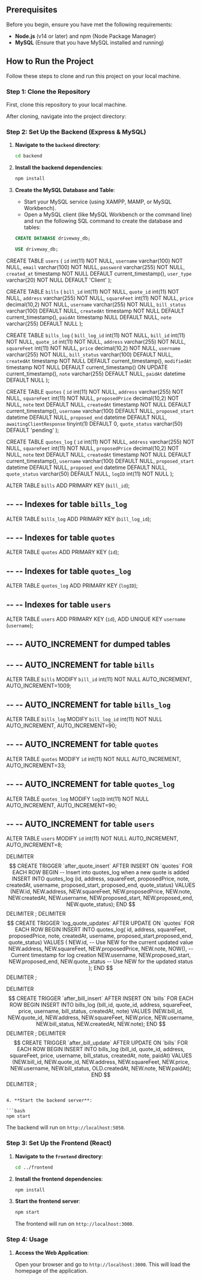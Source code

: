 

## Prerequisites

Before you begin, ensure you have met the following requirements:
- **Node.js** (v14 or later) and npm (Node Package Manager)
- **MySQL** (Ensure that you have MySQL installed and running)

## How to Run the Project

Follow these steps to clone and run this project on your local machine.

### Step 1: Clone the Repository

First, clone this repository to your local machine.

 
After cloning, navigate into the project directory:


### Step 2: Set Up the Backend (Express & MySQL)

1. **Navigate to the `backend` directory**:

   ```bash
   cd backend
   ```

2. **Install the backend dependencies**:

   ```bash
   npm install
   ```

3. **Create the MySQL Database and Table**:

   - Start your MySQL service (using XAMPP, MAMP, or MySQL Workbench).
   - Open a MySQL client (like MySQL Workbench or the command line) and run the following SQL command to create the database and tables:

   ```sql
   CREATE DATABASE driveway_db;

   USE driveway_db;

CREATE TABLE `users` (
  `id` int(11) NOT NULL,
  `username` varchar(100) NOT NULL,
  `email` varchar(100) NOT NULL,
  `password` varchar(255) NOT NULL,
  `created_at` timestamp NOT NULL DEFAULT current_timestamp(),
  `user_type` varchar(20) NOT NULL DEFAULT 'Client'
);


   CREATE TABLE `bills` (
  `bill_id` int(11) NOT NULL,
  `quote_id` int(11) NOT NULL,
  `address` varchar(255) NOT NULL,
  `squareFeet` int(11) NOT NULL,
  `price` decimal(10,2) NOT NULL,
  `username` varchar(255) NOT NULL,
  `bill_status` varchar(100) DEFAULT NULL,
  `createdAt` timestamp NOT NULL DEFAULT current_timestamp(),
  `paidAt` timestamp NULL DEFAULT NULL,
  `note` varchar(255) DEFAULT NULL
); 


CREATE TABLE `bills_log` (
  `bill_log_id` int(11) NOT NULL,
  `bill_id` int(11) NOT NULL,
  `quote_id` int(11) NOT NULL,
  `address` varchar(255) NOT NULL,
  `squareFeet` int(11) NOT NULL,
  `price` decimal(10,2) NOT NULL,
  `username` varchar(255) NOT NULL,
  `bill_status` varchar(100) DEFAULT NULL,
  `createdAt` timestamp NOT NULL DEFAULT current_timestamp(),
  `modifiedAt` timestamp NOT NULL DEFAULT current_timestamp() ON UPDATE current_timestamp(),
  `note` varchar(255) DEFAULT NULL,
  `paidAt` datetime DEFAULT NULL
);

CREATE TABLE `quotes` (
  `id` int(11) NOT NULL,
  `address` varchar(255) NOT NULL,
  `squareFeet` int(11) NOT NULL,
  `proposedPrice` decimal(10,2) NOT NULL,
  `note` text DEFAULT NULL,
  `createdAt` timestamp NOT NULL DEFAULT current_timestamp(),
  `username` varchar(100) DEFAULT NULL,
  `proposed_start` datetime DEFAULT NULL,
  `proposed_end` datetime DEFAULT NULL,
  `awaitingClientResponse` tinyint(1) DEFAULT 0,
  `quote_status` varchar(50) DEFAULT 'pending'
);


CREATE TABLE `quotes_log` (
  `id` int(11) NOT NULL,
  `address` varchar(255) NOT NULL,
  `squareFeet` int(11) NOT NULL,
  `proposedPrice` decimal(10,2) NOT NULL,
  `note` text DEFAULT NULL,
  `createdAt` timestamp NOT NULL DEFAULT current_timestamp(),
  `username` varchar(100) DEFAULT NULL,
  `proposed_start` datetime DEFAULT NULL,
  `proposed_end` datetime DEFAULT NULL,
  `quote_status` varchar(50) DEFAULT NULL,
  `logID` int(11) NOT NULL
); 


ALTER TABLE `bills`
  ADD PRIMARY KEY (`bill_id`);

--
-- Indexes for table `bills_log`
--
ALTER TABLE `bills_log`
  ADD PRIMARY KEY (`bill_log_id`);

--
-- Indexes for table `quotes`
--
ALTER TABLE `quotes`
  ADD PRIMARY KEY (`id`);

--
-- Indexes for table `quotes_log`
--
ALTER TABLE `quotes_log`
  ADD PRIMARY KEY (`logID`);

--
-- Indexes for table `users`
--
ALTER TABLE `users`
  ADD PRIMARY KEY (`id`),
  ADD UNIQUE KEY `username` (`username`);

--
-- AUTO_INCREMENT for dumped tables
--

--
-- AUTO_INCREMENT for table `bills`
--
ALTER TABLE `bills`
  MODIFY `bill_id` int(11) NOT NULL AUTO_INCREMENT, AUTO_INCREMENT=1009;

--
-- AUTO_INCREMENT for table `bills_log`
--
ALTER TABLE `bills_log`
  MODIFY `bill_log_id` int(11) NOT NULL AUTO_INCREMENT, AUTO_INCREMENT=90;

--
-- AUTO_INCREMENT for table `quotes`
--
ALTER TABLE `quotes`
  MODIFY `id` int(11) NOT NULL AUTO_INCREMENT, AUTO_INCREMENT=33;

--
-- AUTO_INCREMENT for table `quotes_log`
--
ALTER TABLE `quotes_log`
  MODIFY `logID` int(11) NOT NULL AUTO_INCREMENT, AUTO_INCREMENT=90;

--
-- AUTO_INCREMENT for table `users`
--
ALTER TABLE `users`
  MODIFY `id` int(11) NOT NULL AUTO_INCREMENT, AUTO_INCREMENT=8;




DELIMITER $$
CREATE TRIGGER `after_quote_insert` AFTER INSERT ON `quotes` FOR EACH ROW BEGIN
    -- Insert into quotes_log when a new quote is added
    INSERT INTO quotes_log (id, address, squareFeet, proposedPrice, note, createdAt, username, proposed_start, proposed_end, quote_status)
    VALUES (NEW.id, NEW.address, NEW.squareFeet, NEW.proposedPrice, NEW.note, NEW.createdAt, NEW.username, NEW.proposed_start, NEW.proposed_end, NEW.quote_status);
END
$$
DELIMITER ;
DELIMITER $$
CREATE TRIGGER `log_quote_updates` AFTER UPDATE ON `quotes` FOR EACH ROW BEGIN
  INSERT INTO quotes_log( id, address, squareFeet, proposedPrice, note, createdAt, username, proposed_start,proposed_end, quote_status)
  VALUES (
    NEW.id, -- Use NEW for the current updated value
    NEW.address, 
    NEW.squareFeet, 
    NEW.proposedPrice, 
    NEW.note, 
    NOW(), -- Current timestamp for log creation
    NEW.username, 
    NEW.proposed_start, 
    NEW.proposed_end, 
    NEW.quote_status -- Use NEW for the updated status
  );
END
$$
DELIMITER ;


DELIMITER $$
CREATE TRIGGER `after_bill_insert` AFTER INSERT ON `bills` FOR EACH ROW BEGIN
  INSERT INTO bills_log (bill_id, quote_id, address, squareFeet, price, username, bill_status, createdAt, note)
  VALUES (NEW.bill_id, NEW.quote_id, NEW.address, NEW.squareFeet, NEW.price, NEW.username, NEW.bill_status, NEW.createdAt, NEW.note);
END
$$
DELIMITER ;
DELIMITER $$
CREATE TRIGGER `after_bill_update` AFTER UPDATE ON `bills` FOR EACH ROW BEGIN
  INSERT INTO bills_log (bill_id, quote_id, address, squareFeet, price, username, bill_status, createdAt, note, paidAt)
  VALUES (NEW.bill_id, NEW.quote_id, NEW.address, NEW.squareFeet, NEW.price, NEW.username, NEW.bill_status, OLD.createdAt, NEW.note, NEW.paidAt);
END
$$
DELIMITER ;
   ```

4. **Start the backend server**:

   ```bash
   npm start
   ```

   The backend will run on `http://localhost:5050`.

### Step 3: Set Up the Frontend (React)

1. **Navigate to the `frontend` directory**:

   ```bash
   cd ../frontend
   ```

2. **Install the frontend dependencies**:

   ```bash
   npm install
   ```

3. **Start the frontend server**:

   ```bash
   npm start
   ```

   The frontend will run on `http://localhost:3000`.

### Step 4: Usage

1. **Access the Web Application**:

   Open your browser and go to `http://localhost:3000`. This will load the homepage of the application.
